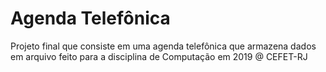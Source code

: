 # Agenda Telefônica
Projeto final que consiste em uma agenda telefônica que armazena dados em arquivo feito para a disciplina de Computação em 2019 @ CEFET-RJ

